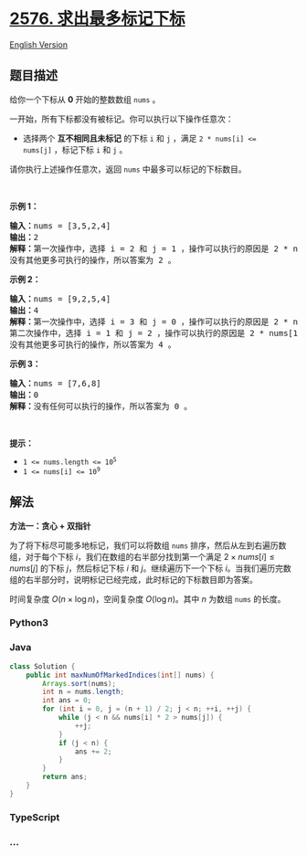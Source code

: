 # [2576. 求出最多标记下标](https://leetcode.cn/problems/find-the-maximum-number-of-marked-indices)

[English Version](/solution/2500-2599/2576.Find%20the%20Maximum%20Number%20of%20Marked%20Indices/README_EN.md)

## 题目描述

<!-- 这里写题目描述 -->

<p>给你一个下标从 <strong>0</strong>&nbsp;开始的整数数组&nbsp;<code>nums</code>&nbsp;。</p>

<p>一开始，所有下标都没有被标记。你可以执行以下操作任意次：</p>

<ul>
	<li>选择两个 <strong>互不相同且未标记</strong>&nbsp;的下标&nbsp;<code>i</code> 和&nbsp;<code>j</code>&nbsp;，满足&nbsp;<code>2 * nums[i] &lt;= nums[j]</code>&nbsp;，标记下标&nbsp;<code>i</code> 和&nbsp;<code>j</code>&nbsp;。</li>
</ul>

<p>请你执行上述操作任意次，返回<em>&nbsp;</em><code>nums</code>&nbsp;中最多可以标记的下标数目。</p>

<p>&nbsp;</p>

<p><strong>示例 1：</strong></p>

<pre>
<b>输入：</b>nums = [3,5,2,4]
<b>输出：</b>2
<strong>解释：</strong>第一次操作中，选择 i = 2 和 j = 1 ，操作可以执行的原因是 2 * nums[2] &lt;= nums[1] ，标记下标 2 和 1 。
没有其他更多可执行的操作，所以答案为 2 。
</pre>

<p><strong>示例 2：</strong></p>

<pre>
<b>输入：</b>nums = [9,2,5,4]
<b>输出：</b>4
<strong>解释：</strong>第一次操作中，选择 i = 3 和 j = 0 ，操作可以执行的原因是 2 * nums[3] &lt;= nums[0] ，标记下标 3 和 0 。
第二次操作中，选择 i = 1 和 j = 2 ，操作可以执行的原因是 2 * nums[1] &lt;= nums[2] ，标记下标 1 和 2 。
没有其他更多可执行的操作，所以答案为 4 。
</pre>

<p><strong>示例 3：</strong></p>

<pre>
<b>输入：</b>nums = [7,6,8]
<b>输出：</b>0
<strong>解释：</strong>没有任何可以执行的操作，所以答案为 0 。
</pre>

<p>&nbsp;</p>

<p><strong>提示：</strong></p>

<ul>
	<li><code>1 &lt;= nums.length &lt;= 10<sup>5</sup></code></li>
	<li><code>1 &lt;= nums[i] &lt;= 10<sup>9</sup></code></li>
</ul>

## 解法

<!-- 这里可写通用的实现逻辑 -->

**方法一：贪心 + 双指针**

为了将下标尽可能多地标记，我们可以将数组 `nums` 排序，然后从左到右遍历数组，对于每个下标 $i$，我们在数组的右半部分找到第一个满足 $2 \times nums[i] \leq nums[j]$ 的下标 $j$，然后标记下标 $i$ 和 $j$。继续遍历下一个下标 $i$。当我们遍历完数组的右半部分时，说明标记已经完成，此时标记的下标数目即为答案。

时间复杂度 $O(n \times \log n)$，空间复杂度 $O(\log n)$。其中 $n$ 为数组 `nums` 的长度。

<!-- tabs:start -->

### **Python3**

<!-- 这里可写当前语言的特殊实现逻辑 -->



### **Java**

<!-- 这里可写当前语言的特殊实现逻辑 -->

```java
class Solution {
    public int maxNumOfMarkedIndices(int[] nums) {
        Arrays.sort(nums);
        int n = nums.length;
        int ans = 0;
        for (int i = 0, j = (n + 1) / 2; j < n; ++i, ++j) {
            while (j < n && nums[i] * 2 > nums[j]) {
                ++j;
            }
            if (j < n) {
                ans += 2;
            }
        }
        return ans;
    }
}
```









### **TypeScript**



### **...**

```

```


